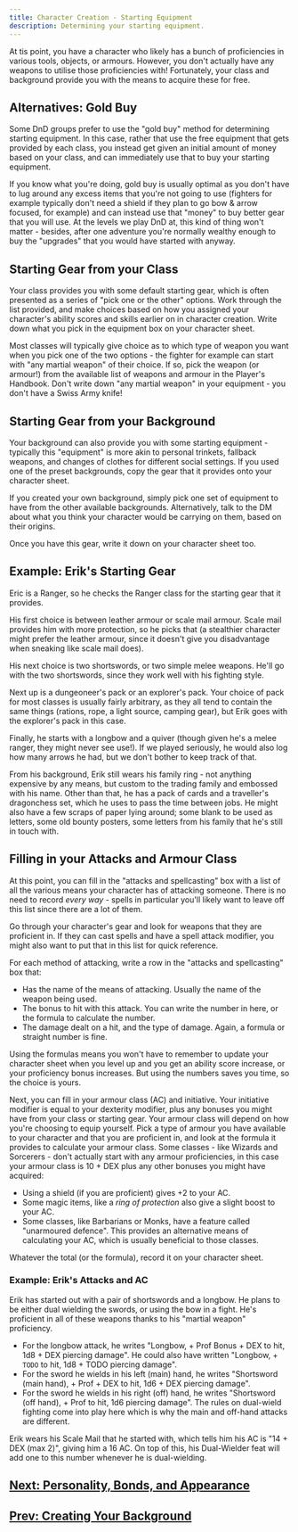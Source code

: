 ```yaml
---
title: Character Creation - Starting Equipment
description: Determining your starting equipment.
---
```


At tis point, you have a character who likely has a bunch of proficiencies in various tools, objects, or armours.
However, you don't actually have any weapons to utilise those proficiencies with!
Fortunately, your class and background provide you with the means to acquire these for free.

## Alternatives: Gold Buy

Some DnD groups prefer to use the "gold buy" method for determining starting equipment.
In this case, rather that use the free equipment that gets provided by each class, you instead get given an initial amount of money based on your class, and can immediately use that to buy your starting equipment.

If you know what you're doing, gold buy is usually optimal as you don't have to lug around any excess items that you're not going to use (fighters for example typically don't need a shield if they plan to go bow & arrow focused, for example) and can instead use that "money" to buy better gear that you will use.
At the levels we play DnD at, this kind of thing won't matter - besides, after one adventure you're normally wealthy enough to buy the "upgrades" that you would have started with anyway.

## Starting Gear from your Class

Your class provides you with some default starting gear, which is often presented as a series of "pick one or the other" options.
Work through the list provided, and make choices based on how you assigned your character's ability scores and skills earlier on in character creation.
Write down what you pick in the equipment box on your character sheet.

Most classes will typically give choice as to which type of weapon you want when you pick one of the two options - the fighter for example can start with "any martial weapon" of their choice.
If so, pick the weapon (or armour!) from the available list of weapons and armour in the Player's Handbook.
Don't write down "any martial weapon" in your equipment - you don't have a Swiss Army knife!

## Starting Gear from your Background

Your background can also provide you with some starting equipment - typically this "equipment" is more akin to personal trinkets, fallback weapons, and changes of clothes for different social settings.
If you used one of the preset backgrounds, copy the gear that it provides onto your character sheet.

If you created your own background, simply pick one set of equipment to have from the other available backgrounds.
Alternatively, talk to the DM about what you think your character would be carrying on them, based on their origins.

Once you have this gear, write it down on your character sheet too.

## Example: Erik's Starting Gear

Eric is a Ranger, so he checks the Ranger class for the starting gear that it provides.

His first choice is between leather armour or scale mail armour.
Scale mail provides him with more protection, so he picks that (a stealthier character might prefer the leather armour, since it doesn't give you disadvantage when sneaking like scale mail does).

His next choice is two shortswords, or two simple melee weapons.
He'll go with the two shortswords, since they work well with his fighting style.

Next up is a dungeoneer's pack or an explorer's pack.
Your choice of pack for most classes is usually fairly arbitrary, as they all tend to contain the same things (rations, rope, a light source, camping gear), but Erik goes with the explorer's pack in this case.

Finally, he starts with a longbow and a quiver (though given he's a melee ranger, they might never see use!).
If we played seriously, he would also log how many arrows he had, but we don't bother to keep track of that.

From his background, Erik still wears his family ring - not anything expensive by any means, but custom to the trading family and embossed with his name.
Other than that, he has a pack of cards and a traveller's dragonchess set, which he uses to pass the time between jobs.
He might also have a few scraps of paper lying around; some blank to be used as letters, some old bounty posters, some letters from his family that he's still in touch with.

## Filling in your Attacks and Armour Class

At this point, you can fill in the "attacks and spellcasting" box with a list of all the various means your character has of attacking someone.
There is no need to record _every way_ - spells in particular you'll likely want to leave off this list since there are a lot of them.

Go through your character's gear and look for weapons that they are proficient in.
If they can cast spells and have a spell attack modifier, you might also want to put that in this list for quick reference.

For each method of attacking, write a row in the "attacks and spellcasting" box that:

- Has the name of the means of attacking. Usually the name of the weapon being used.
- The bonus to hit with this attack. You can write the number in here, or the formula to calculate the number.
- The damage dealt on a hit, and the type of damage. Again, a formula or straight number is fine.

Using the formulas means you won't have to remember to update your character sheet when you level up and you get an ability score increase, or your proficiency bonus increases.
But using the numbers saves you time, so the choice is yours.

Next, you can fill in your armour class (AC) and initiative.
Your initiative modifier is equal to your dexterity modifier, plus any bonuses you might have from your class or starting gear.
Your armour class will depend on how you're choosing to equip yourself.
Pick a type of armour you have available to your character and that you are proficient in, and look at the formula it provides to calculate your armour class.
Some classes - like Wizards and Sorcerers - don't actually start with any armour proficiencies, in this case your armour class is 10 + DEX plus any other bonuses you might have acquired:

- Using a shield (if you are proficient) gives +2 to your AC.
- Some magic items, like a _ring of protection_ also give a slight boost to your AC.
- Some classes, like Barbarians or Monks, have a feature called "unarmoured defence". This provides an alternative means of calculating your AC, which is usually beneficial to those classes.

Whatever the total (or the formula), record it on your character sheet.

### Example: Erik's Attacks and AC

Erik has started out with a pair of shortswords and a longbow.
He plans to be either dual wielding the swords, or using the bow in a fight.
He's proficient in all of these weapons thanks to his "martial weapon" proficiency.

- For the longbow attack, he writes "Longbow, + Prof Bonus + DEX to hit, 1d8 + DEX piercing damage". He could also have written "Longbow, + `TODO` to hit, 1d8 + TODO piercing damage".
- For the sword he wields in his left (main) hand, he writes "Shortsword (main hand), + Prof + DEX to hit, 1d6 + DEX piercing damage".
- For the sword he wields in his right (off) hand, he writes "Shortsword (off hand), + Prof to hit, 1d6 piercing damage". The rules on dual-wield fighting come into play here which is why the main and off-hand attacks are different.

Erik wears his Scale Mail that he started with, which tells him his AC is "14 + DEX (max 2)", giving him a 16 AC.
On top of this, his Dual-Wielder feat will add one to this number whenever he is dual-wielding.

## [Next: Personality, Bonds, and Appearance](./personality-bonds.md)

## [Prev: Creating Your Background](./background.md)
